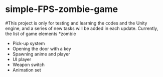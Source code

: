# simple-FPS-zombie-game
#This project is only for testing and learning the codes and the Unity engine, and a series of new tasks will be added in each update. Currently, the list of game elements
*zombie
* Pick-up system
* Opening the door with a key
* Spawning anime and player
* UI player
* Weapon switch
* Animation set
